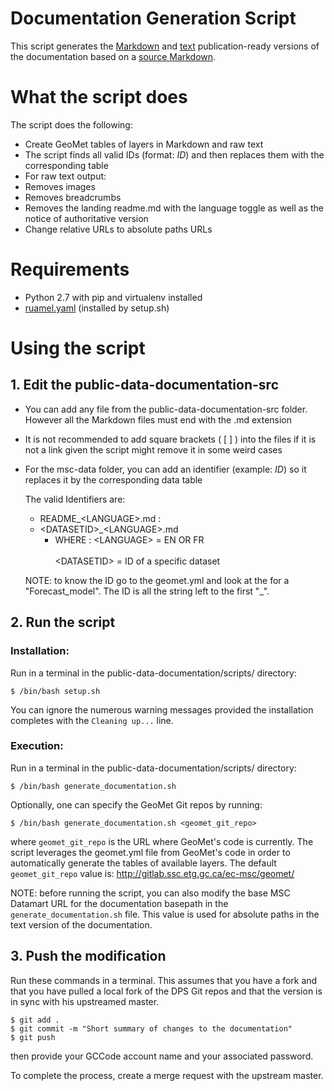 # Documentation Generation Script

This script generates the [Markdown](../public-data-documentation-md) and [text](../public-data-documentation-txt) publication-ready versions of the documentation based on a
[source Markdown](../public-data-documentation-src).


# What the script does

The script does the following:
* Create GeoMet tables of layers in Markdown and raw text
 * The script finds all valid IDs (format: $ID$) and then replaces them with the corresponding table
* For raw text output:
 * Removes images
 * Removes breadcrumbs
 * Removes the landing readme.md with the language toggle as well as the notice of authoritative version
 * Change relative URLs to absolute paths URLs


# Requirements

* Python 2.7 with pip and virtualenv installed
* [ruamel.yaml](https://pypi.python.org/pypi/ruamel.yaml) (installed by setup.sh)


# Using the script

## 1. Edit the public-data-documentation-src
* You can add any file from the public-data-documentation-src folder. However
  all the Markdown files must end with the .md extension
* It is not recommended to add square brackets ( [ ] ) into the files
  if it is not a link given the script might remove it in some weird cases
* For the msc-data folder, you can add an identifier (example: $ID$) so it replaces
  it by the corresponding data table

  The valid Identifiers are:
    *  README_\<LANGUAGE\>.md :
    *  \<DATASETID\>_\<LANGUAGE\>.md
        * WHERE :
            \<LANGUAGE\> = EN OR FR <br><br>
            \<DATASETID\> = ID of a specific dataset

    NOTE: to know the ID go to the geomet.yml and look at the
    for a "Forecast_model". The ID is all the string left to the first
    "_".

## 2. Run the script

### Installation:

Run in a terminal in the public-data-documentation/scripts/ directory:

    $ /bin/bash setup.sh

You can ignore the numerous warning messages provided the installation completes with the `Cleaning up...` line.

### Execution:

Run in a terminal in the public-data-documentation/scripts/ directory:

    $ /bin/bash generate_documentation.sh

Optionally, one can specify the GeoMet Git repos by running:

    $ /bin/bash generate_documentation.sh <geomet_git_repo>

where `geomet_git_repo` is the URL where GeoMet's code is currently. The script leverages the geomet.yml file from GeoMet's code in order to automatically generate the tables of available layers. The default `geomet_git_repo` value is: http://gitlab.ssc.etg.gc.ca/ec-msc/geomet/

NOTE: before running the script, you can also modify the base MSC Datamart URL for the documentation basepath in the
`generate_documentation.sh` file. This value is used for absolute paths in the text version of the documentation.

## 3. Push the modification

Run these commands in a terminal. This assumes that you have a fork and that you have pulled a local fork of the DPS Git repos and that the version is in sync with his upstreamed master.

    $ git add .
    $ git commit -m "Short summary of changes to the documentation"
    $ git push

then provide your GCCode account name and your associated password.

To complete the process, create a merge request with the upstream master.
